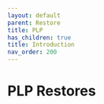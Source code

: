 ```yaml
---
layout: default
parent: Restore
title: PLP
has_children: true
title: Introduction
nav_order: 200
---
```


# PLP Restores
